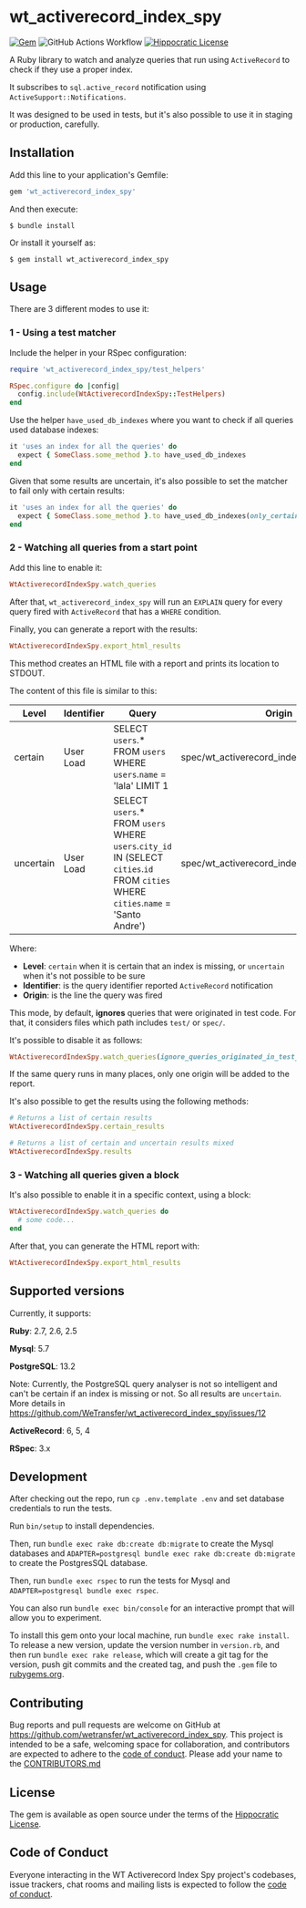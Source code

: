 # wt_activerecord_index_spy

[![Gem](https://img.shields.io/gem/v/wt_activerecord_index_spy)](https://rubygems.org/gems/wt_activerecord_index_spy)
![GitHub Actions Workflow](https://github.com/WeTransfer/wt_activerecord_index_spy/actions/workflows/main.yml/badge.svg)
[![Hippocratic License](https://img.shields.io/badge/license-Hippocratic-green)](https://github.com/WeTransfer/wt_activerecord_index_spy/blob/main/LICENSE.md)

A Ruby library to watch and analyze queries that run using `ActiveRecord` to check
if they use a proper index.

It subscribes to `sql.active_record` notification using `ActiveSupport::Notifications`.

It was designed to be used in tests, but it's also possible to use it in
staging or production, carefully.

## Installation

Add this line to your application's Gemfile:

```ruby
gem 'wt_activerecord_index_spy'
```

And then execute:

    $ bundle install

Or install it yourself as:

    $ gem install wt_activerecord_index_spy

## Usage

There are 3 different modes to use it:

### 1 - Using a test matcher

Include the helper in your RSpec configuration:

```ruby
require 'wt_activerecord_index_spy/test_helpers'

RSpec.configure do |config|
  config.include(WtActiverecordIndexSpy::TestHelpers)
end
```

Use the helper `have_used_db_indexes` where you want to check if all queries used database indexes:

```ruby
it 'uses an index for all the queries' do
  expect { SomeClass.some_method }.to have_used_db_indexes
end
```

Given that some results are uncertain, it's also possible to set the matcher to fail only with certain results:

```ruby
it 'uses an index for all the queries' do
  expect { SomeClass.some_method }.to have_used_db_indexes(only_certains: true)
end
```

### 2 - Watching all queries from a start point

Add this line to enable it:

```ruby
WtActiverecordIndexSpy.watch_queries
```

After that, `wt_activerecord_index_spy` will run an `EXPLAIN` query for every query
fired with `ActiveRecord` that has a `WHERE` condition.

Finally, you can generate a report with the results:

```ruby
WtActiverecordIndexSpy.export_html_results
```

This method creates an HTML file with a report and prints its location to STDOUT.

The content of this file is similar to this:

| Level | Identifier | Query | Origin |
| ----  | ---------- | ----- | ------ |
| certain | User Load | SELECT `users`.* FROM `users` WHERE `users`.`name` = 'lala' LIMIT 1  | spec/wt_activerecord_index_spy_spec.rb:162 |
| uncertain | User Load | SELECT `users`.* FROM `users` WHERE `users`.`city_id` IN (SELECT `cities`.`id` FROM `cities` WHERE `cities`.`name` = 'Santo Andre') | spec/wt_activerecord_index_spy_spec.rb:173 |

Where:
- **Level**: `certain` when it is certain that an index is missing, or `uncertain` when it's not possible to be sure
- **Identifier**: is the query identifier reported `ActiveRecord` notification
- **Origin**: is the line the query was fired

This mode, by default, **ignores** queries that were originated in test code. For that, it considers files which path includes `test/` or `spec/`.

It's possible to disable it as follows:

```ruby
WtActiverecordIndexSpy.watch_queries(ignore_queries_originated_in_test_code: false)
```

If the same query runs in many places, only one origin will be added to the report.

It's also possible to get the results using the following methods:

```ruby
# Returns a list of certain results
WtActiverecordIndexSpy.certain_results

# Returns a list of certain and uncertain results mixed
WtActiverecordIndexSpy.results
```

### 3 - Watching all queries given a block

It's also possible to enable it in a specific context, using a block:

```ruby
WtActiverecordIndexSpy.watch_queries do
  # some code...
end
```

After that, you can generate the HTML report with:

```ruby
WtActiverecordIndexSpy.export_html_results
```

## Supported versions

Currently, it supports:

**Ruby**: 2.7, 2.6, 2.5

**Mysql**: 5.7

**PostgreSQL**: 13.2

Note: Currently, the PostgreSQL query analyser is not so intelligent and can't be
certain if an index is missing or not. So all results are `uncertain`. More
details in https://github.com/WeTransfer/wt_activerecord_index_spy/issues/12

**ActiveRecord**: 6, 5, 4

**RSpec**: 3.x

## Development

After checking out the repo, run `cp .env.template .env` and set database credentials to run the tests.

Run `bin/setup` to install dependencies.

Then, run `bundle exec rake db:create db:migrate` to create the Mysql databases and `ADAPTER=postgresql bundle exec rake db:create db:migrate` to create the PostgresSQL database.

Then, run `bundle exec rspec` to run the tests for Mysql and `ADAPTER=postgresql bundle exec rspec`.

You can also run `bundle exec bin/console` for an interactive prompt that will allow you to experiment.

To install this gem onto your local machine, run `bundle exec rake install`. To release a new version, update the version number in `version.rb`, and then run `bundle exec rake release`, which will create a git tag for the version, push git commits and the created tag, and push the `.gem` file to [rubygems.org](https://rubygems.org).

## Contributing

Bug reports and pull requests are welcome on GitHub at https://github.com/wetransfer/wt_activerecord_index_spy. This project is intended to be a safe, welcoming space for collaboration, and contributors are expected to adhere to the [code of conduct](./CODE_OF_CONDUCT.md).
Please add your name to the [CONTRIBUTORS.md](./CONTRIBUTORS.md)

## License

The gem is available as open source under the terms of the [Hippocratic License](https://firstdonoharm.dev/version/2/1/license.html).

## Code of Conduct

Everyone interacting in the WT Activerecord Index Spy project's codebases, issue trackers, chat rooms and mailing lists is expected to follow the [code of conduct](./CODE_OF_CONDUCT.md).
